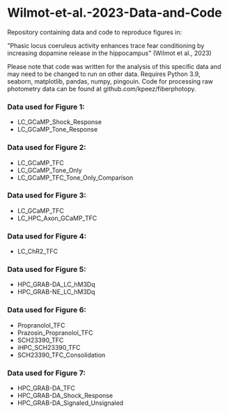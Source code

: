 # Wilmot-et-al.-2023-Data-and-Code
Repository containing data and code to reproduce figures in:

"Phasic locus coeruleus activity enhances trace fear conditioning by increasing dopamine release in the hippocampus" (Wilmot et al., 2023)

Please note that code was written for the analysis of this specific data and may need to be changed to run on other data. Requires Python 3.9, seaborn, matplotlib, pandas, numpy, pingouin.
Code for processing raw photometry data can be found at github.com/kpeez/fiberphotopy. 


### Data used for Figure 1:

- LC_GCaMP_Shock_Response
- LC_GCaMP_Tone_Response

### Data used for Figure 2:

- LC_GCaMP_TFC
- LC_GCaMP_Tone_Only
- LC_GCaMP_TFC_Tone_Only_Comparison

### Data used for Figure 3:

- LC_GCaMP_TFC
- LC_HPC_Axon_GCaMP_TFC

### Data used for Figure 4:

- LC_ChR2_TFC

### Data used for Figure 5:

- HPC_GRAB-DA_LC_hM3Dq
- HPC_GRAB-NE_LC_hM3Dq

### Data used for Figure 6:

- Propranolol_TFC
- Prazosin_Propranolol_TFC
- SCH23390_TFC
- iHPC_SCH23390_TFC
- SCH23390_TFC_Consolidation

### Data used for Figure 7:

- HPC_GRAB-DA_TFC
- HPC_GRAB-DA_Shock_Response
- HPC_GRAB-DA_Signaled_Unsignaled

